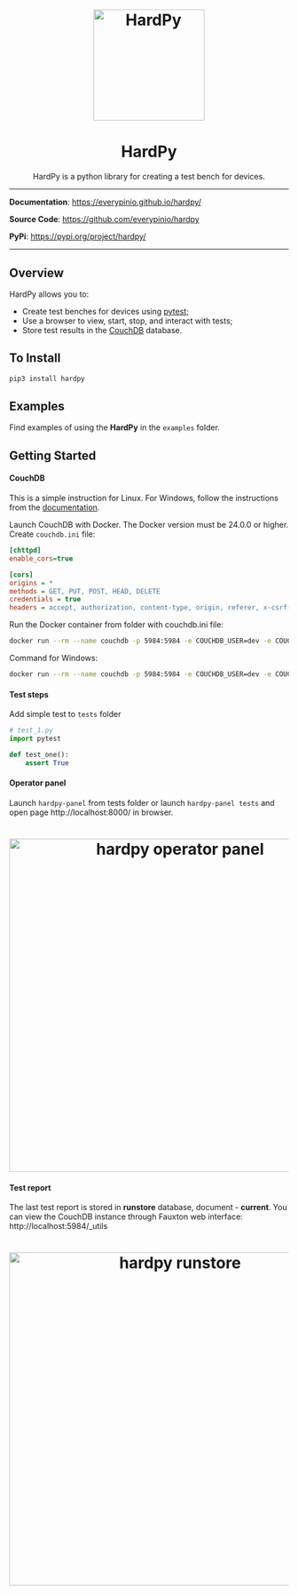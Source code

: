 <h1 align="center">
    <img src="https://everypinio.github.io/hardpy/img/logo256.png" alt="HardPy" style="width:200px;">
</h1>

<h1 align="center">
    <b>HardPy</b>
</h1>

<p align="center">
HardPy is a python library for creating a test bench for devices.
</p>

---

**Documentation**: <a href=https://everypinio.github.io/hardpy/ target="_blank">https://everypinio.github.io/hardpy/</a>

**Source Code**: <a href=https://github.com/everypinio/hardpy target="_blank">https://github.com/everypinio/hardpy</a>

**PyPi**: <a href=https://pypi.org/project/hardpy/ target="_blank">https://pypi.org/project/hardpy/</a>

---

## Overview

HardPy allows you to:

* Create test benches for devices using [pytest](https://docs.pytest.org/);
* Use a browser to view, start, stop, and interact with tests;
* Store test results in the [CouchDB](https://couchdb.apache.org/) database.

## To Install

```bash
pip3 install hardpy
```

## Examples

Find examples of using the **HardPy** in the `examples` folder.

## Getting Started

#### CouchDB

This is a simple instruction for Linux.
For Windows, follow the instructions from the
[documentation](https://everypinio.github.io/hardpy/documentation/database/#couchdb-instance).

Launch CouchDB with Docker.
The Docker version must be 24.0.0 or higher.
Create `couchdb.ini` file:

```ini
[chttpd]
enable_cors=true

[cors]
origins = *
methods = GET, PUT, POST, HEAD, DELETE
credentials = true
headers = accept, authorization, content-type, origin, referer, x-csrf-token
```

Run the Docker container from folder with couchdb.ini file:

```bash
docker run --rm --name couchdb -p 5984:5984 -e COUCHDB_USER=dev -e COUCHDB_PASSWORD=dev -v ./couchdb.ini:/opt/couchdb/etc/local.ini couchdb:3.3
```

Command for Windows:

```bash
docker run --rm --name couchdb -p 5984:5984 -e COUCHDB_USER=dev -e COUCHDB_PASSWORD=dev -v .\couchdb.ini:/opt/couchdb/etc/local.ini couchdb:3.3.2
```

#### Test steps

Add simple test to `tests` folder

```python
# test_1.py
import pytest

def test_one():
    assert True
```
#### Operator panel

Launch `hardpy-panel` from tests folder or launch `hardpy-panel tests` and open page http://localhost:8000/ in browser.

<h1 align="center">
    <img src="https://everypinio.github.io/hardpy/img/hardpy_operator_panel_hello_hardpy.png"
    alt="hardpy operator panel" style="width:600px;">
</h1>

#### Test report

The last test report is stored in **runstore** database, document - **current**.
You can view the CouchDB instance through Fauxton web interface: http://localhost:5984/_utils

<h1 align="center">
    <img src="https://everypinio.github.io/hardpy/img/runstore_hello_hardpy.png"
    alt="hardpy runstore" style="width:600px;">
</h1>
